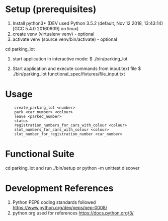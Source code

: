 # Setup (prerequisites)

1. Install python3* (DEV used Python 3.5.2 (default, Nov 12 2018, 13:43:14) [GCC 5.4.0 20160609] on linux)
2. create venv (virtualenv venv) - optional
3. activate venv (source venv/bin/activate) - optional

cd parking_lot

1. start application in interactive mode:
     $ ./bin/parking_lot

2. Start application and execute commands from input.text file
     $ ./bin/parking_lot functional_spec/fixtures/file_input.txt

# Usage
        create_parking_lot <number>
        park <car number> <colour>
        leave <parked_number>
        status
        registration_numbers_for_cars_with_colour <colour>
        slot_numbers_for_cars_with_colour <colour>
        slot_number_for_registration_number <car_number>


# Functional Suite
cd parking_lot and run ./bin/setup
or
python -m unittest discover


# Development References
1. Python PEP8 coding standards followed
   https://www.python.org/dev/peps/pep-0008/
2. python.org used for references
   https://docs.python.org/3/

